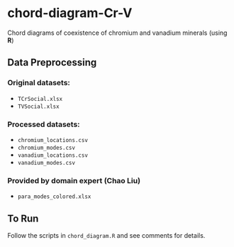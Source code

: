 # chord-diagram-Cr-V
Chord diagrams of coexistence of chromium and vanadium minerals (using **R**)

## Data Preprocessing

### Original datasets:
 - `TCrSocial.xlsx`
 - `TVSocial.xlsx`
 
### Processed datasets:
 - `chromium_locations.csv`
 - `chromium_modes.csv`
 - `vanadium_locations.csv`
 - `vanadium_modes.csv`

### Provided by domain expert (Chao Liu)
 - `para_modes_colored.xlsx`

## To Run
Follow the scripts in `chord_diagram.R` and see comments for details.
 

